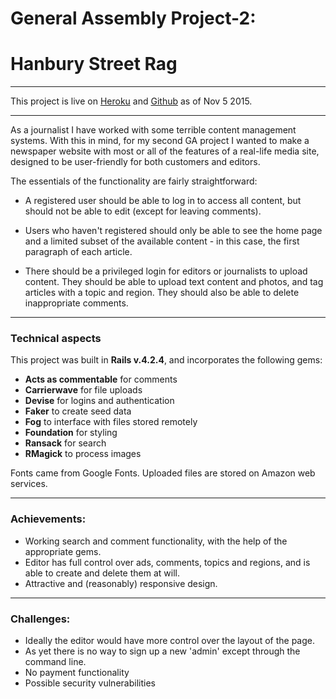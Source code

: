 # General Assembly Project-2:

# Hanbury Street Rag

------------------------


This project is live on [Heroku](https://blooming-garden-8969.herokuapp.com) and [Github](https://github.com/ninebelowzero/Project-2) as of Nov 5 2015.

--------------------------

As a journalist I have worked with some terrible content management systems. With this in mind, for my second GA project I wanted to make a newspaper website with most or all of the features of a real-life media site, designed to be user-friendly for both customers and editors.

The essentials of the functionality are fairly straightforward:

* A registered user should be able to log in to access all content, but should not be able to edit (except for leaving comments).

* Users who haven't registered should only be able to see the home page and a limited subset of the available content - in this case, the first paragraph of each article.

* There should be a privileged login for editors or journalists to upload content. They should be able to upload text content and photos, and tag articles with a topic and region. They should also be able to delete inappropriate comments.

----------------------------------

### Technical aspects

This project was built in **Rails v.4.2.4**, and incorporates the following gems:

* **Acts as commentable** for comments
* **Carrierwave** for file uploads
* **Devise** for logins and authentication
* **Faker** to create seed data
* **Fog** to interface with files stored remotely
* **Foundation** for styling
* **Ransack** for search
* **RMagick** to process images

Fonts came from Google Fonts. Uploaded files are stored on Amazon web services.

------------------------------------

### Achievements:

* Working search and comment functionality, with the help of the appropriate gems.
* Editor has full control over ads, comments, topics and regions, and is able to create and delete them at will.
* Attractive and (reasonably) responsive design.


-------------------------------------
### Challenges:

* Ideally the editor would have more control over the layout of the page.
* As yet there is no way to sign up a new 'admin' except through the command line.
* No payment functionality
* Possible security vulnerabilities







